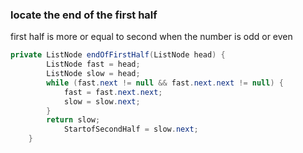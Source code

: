 ### locate the end of the first half

first half is more or equal to second when the number is odd or even

```java
private ListNode endOfFirstHalf(ListNode head) {
        ListNode fast = head;
        ListNode slow = head;
        while (fast.next != null && fast.next.next != null) {
            fast = fast.next.next;
            slow = slow.next;
        }
        return slow;
  			StartofSecondHalf = slow.next;
    }


```

